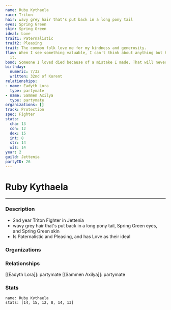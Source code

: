 ```yaml
---
name: Ruby Kythaela
race: Triton
hair: wavy grey hair that's put back in a long pony tail
eyes: Spring Green
skin: Spring Green
ideal: Love
trait1: Paternalistic
trait2: Pleasing
trait: The common folk love me for my kindness and generosity.
flaw: When I see something valuable, I can't think about anything but how to steal
  it.
bond: Someone I loved died because of a mistake I made. That will never happen again.
birthday:
  numeric: 7/32
  written: 32nd of Korent
relationships:
- name: Eadyth Lora
  type: partymate
- name: Sammen Axilya
  type: partymate
organizations: []
track: Protection
spec: Fighter
stats:
  cha: 13
  con: 12
  dex: 15
  int: 8
  str: 14
  wis: 14
year: 2
guild: Jettenia
partyID: 26
---
```

# Ruby Kythaela
---
### Description
- 2nd year Triton Fighter in Jettenia
- wavy grey hair that's put back in a long pony tail, Spring Green eyes, and Spring Green skin
- Is Paternalistic and Pleasing, and has Love as their ideal

### Organizations
### Relationships
[[Eadyth Lora]]: partymate
[[Sammen Axilya]]: partymate
### Stats
```statblock
name: Ruby Kythaela
stats: [14, 15, 12, 8, 14, 13]
```